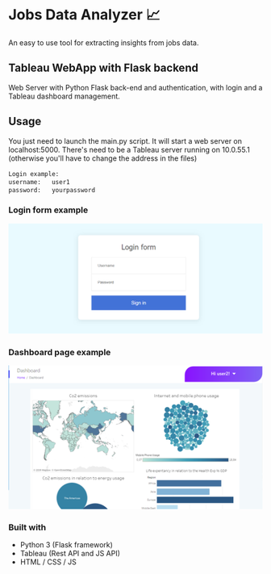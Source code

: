 # Jobs Data Analyzer 📈

An easy to use tool for extracting insights from jobs data.

## Tableau WebApp with Flask backend
Web Server with Python Flask back-end and authentication, with login and a Tableau dashboard management.

## Usage
You just need to launch the main.py script. It will start a web server on localhost:5000.
There's need to be a Tableau server running on 10.0.55.1  (otherwise you'll have to change the address in the files)
```
Login example:
username:   user1
password:   yourpassword
```
### Login form example
![alt text](login_form.PNG)

### Dashboard page example
![alt text](dashboard.PNG)

### Built with
- Python 3 (Flask framework)
- Tableau (Rest API and JS API)
- HTML / CSS / JS
